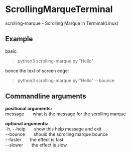 # ScrollingMarqueTerminal
  
  
scrolling-marque - Scrolling Marque in Terminal(Linux)

## Example
basic:
> python3 scrolling-marque.py "Hello"

bonce the text of screen edge:
> python3 scrolling-marque.py "Hello" --bounce
  
## Commandline arguments

**positional arguments:**  
message &nbsp;&nbsp;&nbsp;&nbsp;&nbsp; what is the message for the scrolling marque
  
  
**optional arguments:**  
-h, --help &nbsp;&nbsp;&nbsp;&nbsp;&nbsp;  show this help message and exit  
--bounce &nbsp;&nbsp;&nbsp;&nbsp;&nbsp;    should the scrolling marque bounce  
--faster &nbsp;&nbsp;&nbsp;&nbsp;&nbsp;    the effect is fast  
--slower &nbsp;&nbsp;&nbsp;&nbsp;&nbsp;    the effect is slow

